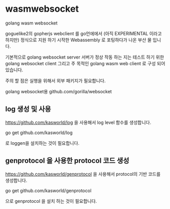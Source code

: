 # wasmwebsocket
golang wasm websocket 

goguelike2의 gopherjs webclient 를 go언에에서 (아직  EXPERIMENTAL 이라고 하지만) 정식으로 지원 하기 시작한 Webassembly 로 포팅하다가 나온 부산 물 입니다.

기본적으로
golang websocket server
서버가 정상 작동 하는 지는 테스트 하기 위한 golang websocket client
그리고 주 목적인 golang wasm web client
로 구성 되어 있습니다.

주의 할 점은 실행을 위해서 외부 패키지가 필요합니다.

golang websocket용 
github.com/gorilla/websocket


## log 생성 및 사용  
https://github.com/kasworld/log
을 사용해서 log level 함수를 생성합니다. 

go get github.com/kasworld/log 

로 loggen을 설치하는 것이 필요합니다. 

## genprotocol 을 사용한 protocol 코드 생성 
https://github.com/kasworld/genprotocol
을 사용해서 protocol의 기반 코드를 생성합니다. 

go get github.com/kasworld/genprotocol

으로 genprotocol 을 설치 하는 것이 필요합니다.  
